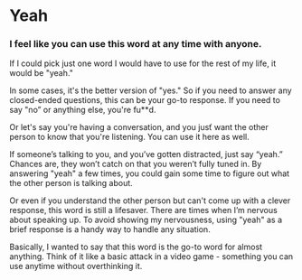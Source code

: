 # **Yeah**

### I feel like you can use this word at any time with anyone.

If I could pick just one word I would have to use for the rest of my life, it would be "yeah."

In some cases, it's the better version of "yes." So if you need to answer any closed-ended questions, this can be your go-to response. If you need to say "no” or anything else, you're fu**d.

Or let's say you're having a conversation, and you jusť want the other person to know that you're listening. You can use it here as well.

If someone’s talking to you, and you’ve gotten distracted, just say “yeah.” Chances are, they won’t catch on that you weren’t fully tuned in. By answering "yeah" a few times, you could gain some time to figure out what the other person is talking about.

Or even if you understand the other person but can't come up with a clever response, this word is still a lifesaver. There are times when I’m nervous about speaking up. To avoid showing my nervousness, using "yeah" as a brief response is a handy way to handle any situation.

Basically, I wanted to say that this word is the go-to word for almost anything. Think of it like a basic attack in a video game - something you can use anytime without overthinking it.
